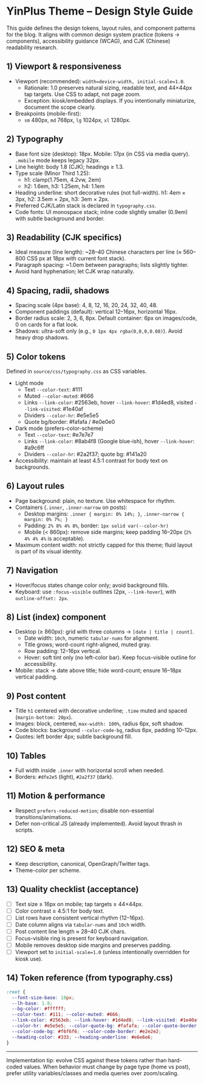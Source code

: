 # YinPlus Theme – Design Style Guide

This guide defines the design tokens, layout rules, and component patterns for the blog. It aligns with common design system practice (tokens → components), accessibility guidance (WCAG), and CJK (Chinese) readability research.

## 1) Viewport & responsiveness
- Viewport (recommended): `width=device-width, initial-scale=1.0`.
  - Rationale: 1.0 preserves natural sizing, readable text, and 44×44px tap targets. Use CSS to adapt, not page zoom.
  - Exception: kiosk/embedded displays. If you intentionally miniaturize, document the scope clearly.
- Breakpoints (mobile-first):
  - `sm` 480px, `md` 768px, `lg` 1024px, `xl` 1280px.

## 2) Typography
- Base font size (desktop): 18px. Mobile: 17px (in CSS via media query). `.mobile` mode keeps legacy 32px.
- Line height: body 1.8 (CJK); headings ≥ 1.3.
- Type scale (Minor Third 1.25):
  - h1: clamp(1.75em, 4.2vw, 2em)
  - h2: 1.6em, h3: 1.25em, h4: 1.1em
- Heading underline: short decorative rules (not full-width). h1: 4em × 3px, h2: 3.5em × 2px, h3: 3em × 2px.
- Preferred CJK/Latin stack is declared in `typography.css`.
- Code fonts: UI monospace stack; inline code slightly smaller (0.9em) with subtle background and border.

## 3) Readability (CJK specifics)
- Ideal measure (line length): ~28–40 Chinese characters per line (≈ 560–800 CSS px at 18px with current font stack).
- Paragraph spacing: ~1.0em between paragraphs; lists slightly tighter.
- Avoid hard hyphenation; let CJK wrap naturally.

## 4) Spacing, radii, shadows
- Spacing scale (4px base): 4, 8, 12, 16, 20, 24, 32, 40, 48.
- Component paddings (default): vertical 12–16px, horizontal 16px.
- Border radius scale: 2, 3, 6, 8px. Default container: 6px on images/code, 0 on cards for a flat look.
- Shadows: ultra-soft only (e.g., `0 1px 4px rgba(0,0,0,0.08)`). Avoid heavy drop shadows.

## 5) Color tokens
Defined in `source/css/typography.css` as CSS variables.
- Light mode
  - Text `--color-text`: #111
  - Muted `--color-muted`: #666
  - Links `--link-color`: #2563eb, hover `--link-hover`: #1d4ed8, visited `--link-visited`: #1e40af
  - Dividers `--color-hr`: #e5e5e5
  - Quote bg/border: #fafafa / #e0e0e0
- Dark mode (prefers-color-scheme)
  - Text `--color-text`: #e7e7e7
  - Links `--link-color`: #8ab4f8 (Google blue-ish), hover `--link-hover`: #a9c6ff
  - Dividers `--color-hr`: #2a2f37; quote bg: #141a20
- Accessibility: maintain at least 4.5:1 contrast for body text on backgrounds.

## 6) Layout rules
- Page background: plain, no texture. Use whitespace for rhythm.
- Containers (`.inner`, `.inner-narrow` on posts):
  - Desktop margins: `.inner { margin: 0% 14%; }`, `.inner-narrow { margin: 0% 7%; }`
  - Padding: `2% 8% 4% 8%`, border: `1px solid var(--color-hr)`
  - Mobile (< 860px): remove side margins; keep padding 16–20px (`2% 4% 4% 4%` is acceptable).
- Maximum content width: not strictly capped for this theme; fluid layout is part of its visual identity.

## 7) Navigation
- Hover/focus states change color only; avoid background fills.
- Keyboard: use `:focus-visible` outlines (2px, `--link-hover`), with `outline-offset: 2px`.

## 8) List (index) component
- Desktop (≥ 860px): grid with three columns → `[date | title | count]`.
  - Date width: `10ch`, numeric `tabular-nums` for alignment.
  - Title grows; word-count right-aligned, muted gray.
  - Row padding: 12–16px vertical.
  - Hover: soft tint only (no left-color bar). Keep focus-visible outline for accessibility.
- Mobile: stack → date above title; hide word-count; ensure 16–18px vertical padding.

## 9) Post content
- Title `h1` centered with decorative underline; `.time` muted and spaced (`margin-bottom: 20px`).
- Images: block, centered, `max-width: 100%`, radius 6px, soft shadow.
- Code blocks: background `--color-code-bg`, radius 6px, padding 10–12px.
- Quotes: left border 4px; subtle background fill.

## 10) Tables
- Full width inside `.inner` with horizontal scroll when needed.
- Borders: `#dfe2e5` (light), `#2a2f37` (dark).

## 11) Motion & performance
- Respect `prefers-reduced-motion`; disable non-essential transitions/animations.
- Defer non-critical JS (already implemented). Avoid layout thrash in scripts.

## 12) SEO & meta
- Keep description, canonical, OpenGraph/Twitter tags.
- Theme-color per scheme.

## 13) Quality checklist (acceptance)
- [ ] Text size ≥ 16px on mobile; tap targets ≥ 44×44px.
- [ ] Color contrast ≥ 4.5:1 for body text.
- [ ] List rows have consistent vertical rhythm (12–16px).
- [ ] Date column aligns via `tabular-nums` and `10ch` width.
- [ ] Post content line length ≈ 28–40 CJK chars.
- [ ] Focus-visible ring is present for keyboard navigation.
- [ ] Mobile removes desktop side margins and preserves padding.
- [ ] Viewport set to `initial-scale=1.0` (unless intentionally overridden for kiosk use).

## 14) Token reference (from typography.css)
```css
:root {
  --font-size-base: 18px;
  --lh-base: 1.8;
  --bg-color: #ffffff;
  --color-text: #111; --color-muted: #666;
  --link-color: #2563eb; --link-hover: #1d4ed8; --link-visited: #1e40af;
  --color-hr: #e5e5e5; --color-quote-bg: #fafafa; --color-quote-border: #e0e0e0;
  --color-code-bg: #f6f6f6; --color-code-border: #e2e2e2;
  --heading-color: #333; --heading-underline: #e6e6e6;
}
```

---
Implementation tip: evolve CSS against these tokens rather than hard-coded values. When behavior must change by page type (home vs post), prefer utility variables/classes and media queries over zoom/scaling.
